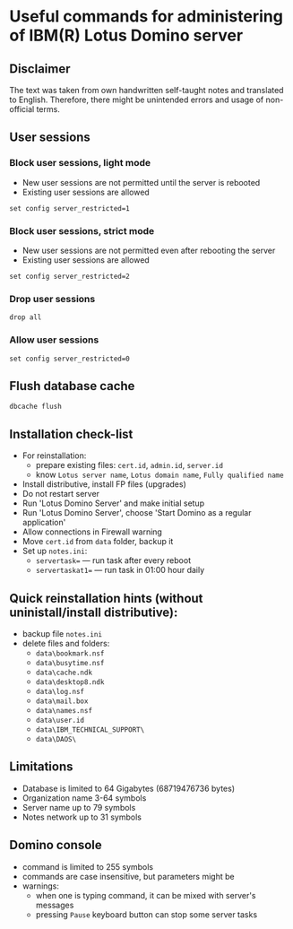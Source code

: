 # Useful commands for administering of IBM(R) Lotus Domino server

## Disclaimer
The text was taken from own handwritten self-taught notes and translated to English. Therefore, there might be unintended errors and usage of non-official terms.

## User sessions

### Block user sessions, light mode
- New user sessions are not permitted until the server is rebooted
- Existing user sessions are allowed

```set config server_restricted=1```

### Block user sessions, strict mode
- New user sessions are not permitted even after rebooting the server
- Existing user sessions are allowed

```set config server_restricted=2```

### Drop user sessions
```drop all```

### Allow user sessions
```set config server_restricted=0```

## Flush database cache
```dbcache flush```

## Installation check-list
- For reinstallation:
    - prepare existing files: ```cert.id```, ```admin.id```, ```server.id```
    - know ```Lotus server name```, ```Lotus domain name```, ```Fully qualified name```
- Install distributive, install FP files (upgrades)
- Do not restart server
- Run 'Lotus Domino Server' and make initial setup
- Run 'Lotus Domino Server', choose 'Start Domino as a regular application'
- Allow connections in Firewall warning
- Move ```cert.id``` from ```data``` folder, backup it
- Set up ```notes.ini```:
    - ```servertask=``` — run task after every reboot
    - ```servertaskat1=``` — run task in 01:00 hour daily

## Quick reinstallation hints (without uninistall/install distributive):
- backup file ```notes.ini```
- delete files and folders:
    - ```data\bookmark.nsf```
    - ```data\busytime.nsf```
    - ```data\cache.ndk```
    - ```data\desktop8.ndk```
    - ```data\log.nsf```
    - ```data\mail.box```
    - ```data\names.nsf```
    - ```data\user.id```
    - ```data\IBM_TECHNICAL_SUPPORT\```
    - ```data\DAOS\```

## Limitations
- Database is limited to 64 Gigabytes (68719476736 bytes)
- Organization name 3-64 symbols
- Server name up to 79 symbols
- Notes network up to 31 symbols

## Domino console
- command is limited to 255 symbols
- commands are case insensitive, but parameters might be
- warnings:
    - when one is typing command, it can be mixed with server's messages
    - pressing ```Pause``` keyboard button can stop some server tasks
